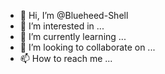 - 👋 Hi, I’m @Blueheed-Shell
- 👀 I’m interested in ...
- 🌱 I’m currently learning ...
- 💞️ I’m looking to collaborate on ...
- 📫 How to reach me ...

<!---
Blueheed-Shell/Blueheed-Shell is a ✨ special ✨ repository because its `README.md` (this file) appears on your GitHub profile.
You can click the Preview link to take a look at your changes.
--->
